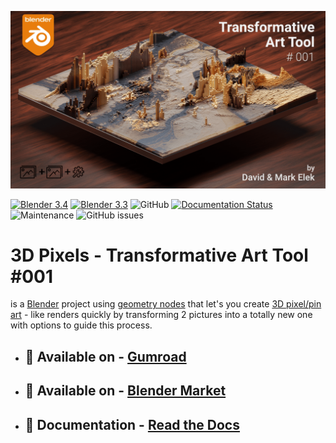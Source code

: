 ![3DPixels](docs/images/3dpixels_index.png)

[![Blender 3.4](https://img.shields.io/badge/Blender-3.4-blue.svg)](https://www.blender.org/) 
[![Blender 3.3](https://img.shields.io/badge/Blender-3.3-blue.svg)](https://www.blender.org/) 
![GitHub](https://img.shields.io/github/license/markelekdotcom/3d-pixels?color=blue)
[![Documentation Status](https://readthedocs.org/projects/3d-pixels/badge/?version=latest)](https://3dpixels.readthedocs.io/en/latest/?badge=latest)
![Maintenance](https://img.shields.io/maintenance/yes/2023)
![GitHub issues](https://img.shields.io/github/issues-raw/markelekdotcom/3d-pixels)


# 3D Pixels - Transformative Art Tool #001 
is a <a href="https://www.blender.org/" target="_blank">Blender</a> project using <a href="https://docs.blender.org/manual/en/latest/modeling/geometry_nodes/introduction.html" target="_blank">geometry nodes</a> that let's you create <a href="https://www.artstation.com/artwork/r98ExE" target="_blank">3D pixel/pin art</a> - like renders quickly by transforming 2 pictures into a totally new one with options to guide this process.


- ## 🛒 Available on - <a href="https://davidelek.gumroad.com/l/3dpixels">Gumroad</a>

- ## 🛒 Available on - <a href="https://blendermarket.com/products/3dpixels">Blender Market</a>

- ## 📄 Documentation - <a href="https://3d-pixels.readthedocs.io/en/latest/">Read the Docs</a> 
